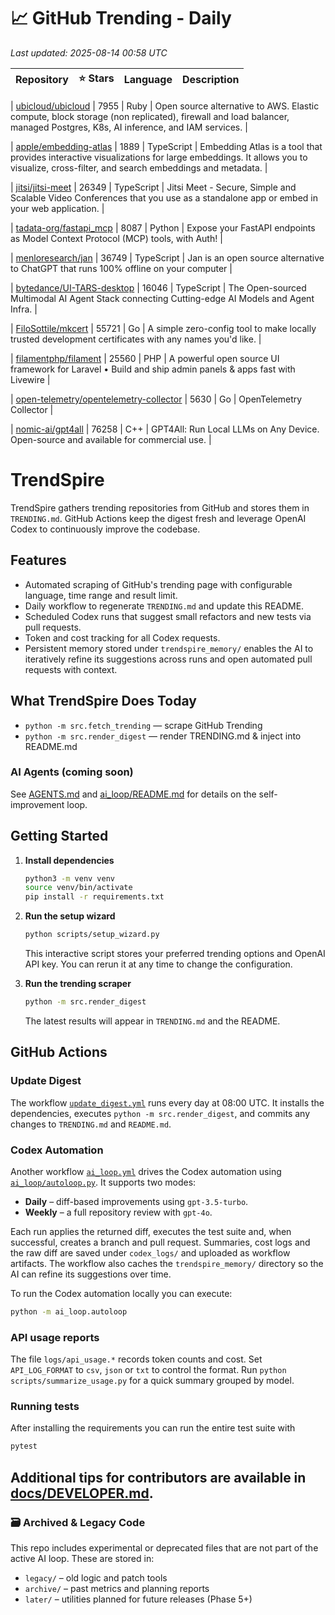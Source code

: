 <!-- TRENDING_START -->
# 📈 GitHub Trending - Daily

_Last updated: 2025-08-14 00:58 UTC_

| Repository | ⭐ Stars | Language | Description |
|------------|--------:|----------|-------------|

| [ubicloud/ubicloud](https://github.com/ubicloud/ubicloud) | 7955 | Ruby | Open source alternative to AWS. Elastic compute, block storage (non replicated), firewall and load balancer, managed Postgres, K8s, AI inference, and IAM services. |

| [apple/embedding-atlas](https://github.com/apple/embedding-atlas) | 1889 | TypeScript | Embedding Atlas is a tool that provides interactive visualizations for large embeddings. It allows you to visualize, cross-filter, and search embeddings and metadata. |

| [jitsi/jitsi-meet](https://github.com/jitsi/jitsi-meet) | 26349 | TypeScript | Jitsi Meet - Secure, Simple and Scalable Video Conferences that you use as a standalone app or embed in your web application. |

| [tadata-org/fastapi_mcp](https://github.com/tadata-org/fastapi_mcp) | 8087 | Python | Expose your FastAPI endpoints as Model Context Protocol (MCP) tools, with Auth! |

| [menloresearch/jan](https://github.com/menloresearch/jan) | 36749 | TypeScript | Jan is an open source alternative to ChatGPT that runs 100% offline on your computer |

| [bytedance/UI-TARS-desktop](https://github.com/bytedance/UI-TARS-desktop) | 16046 | TypeScript | The Open-sourced Multimodal AI Agent Stack connecting Cutting-edge AI Models and Agent Infra. |

| [FiloSottile/mkcert](https://github.com/FiloSottile/mkcert) | 55721 | Go | A simple zero-config tool to make locally trusted development certificates with any names you'd like. |

| [filamentphp/filament](https://github.com/filamentphp/filament) | 25560 | PHP | A powerful open source UI framework for Laravel • Build and ship admin panels & apps fast with Livewire |

| [open-telemetry/opentelemetry-collector](https://github.com/open-telemetry/opentelemetry-collector) | 5630 | Go | OpenTelemetry Collector |

| [nomic-ai/gpt4all](https://github.com/nomic-ai/gpt4all) | 76258 | C++ | GPT4All: Run Local LLMs on Any Device. Open-source and available for commercial use. |
<!-- TRENDING_END -->

# TrendSpire

TrendSpire gathers trending repositories from GitHub and stores them in `TRENDING.md`. GitHub Actions keep the digest fresh and leverage OpenAI Codex to continuously improve the codebase.

## Features

- Automated scraping of GitHub's trending page with configurable language, time range and result limit.
- Daily workflow to regenerate `TRENDING.md` and update this README.
- Scheduled Codex runs that suggest small refactors and new tests via pull requests.
- Token and cost tracking for all Codex requests.
- Persistent memory stored under `trendspire_memory/` enables the AI to
  iteratively refine its suggestions across runs and open automated pull
  requests with context.

## What TrendSpire Does Today

- `python -m src.fetch_trending` — scrape GitHub Trending
- `python -m src.render_digest` — render TRENDING.md & inject into README.md

### AI Agents (coming soon)
See [AGENTS.md](./AGENTS.md) and [ai_loop/README.md](./ai_loop/README.md) for details on the self-improvement loop.

## Getting Started

1. **Install dependencies**
   ```bash
   python3 -m venv venv
   source venv/bin/activate
   pip install -r requirements.txt
   ```

2. **Run the setup wizard**
   ```bash
   python scripts/setup_wizard.py
   ```
   This interactive script stores your preferred trending options and OpenAI API key.
   You can rerun it at any time to change the configuration.

3. **Run the trending scraper**
   ```bash
   python -m src.render_digest
   ```
   The latest results will appear in `TRENDING.md` and the README.


## GitHub Actions

### Update Digest

The workflow [`update_digest.yml`](.github/workflows/update_digest.yml) runs every day at 08:00 UTC. It installs the dependencies, executes `python -m src.render_digest`, and commits any changes to `TRENDING.md` and `README.md`.

### Codex Automation

Another workflow [`ai_loop.yml`](.github/workflows/ai_loop.yml) drives the Codex automation using [`ai_loop/autoloop.py`](ai_loop/autoloop.py). It supports two modes:

- **Daily** – diff-based improvements using `gpt-3.5-turbo`.
- **Weekly** – a full repository review with `gpt-4o`.

Each run applies the returned diff, executes the test suite and, when successful, creates a branch and pull request. Summaries, cost logs and the raw diff are saved under `codex_logs/` and uploaded as workflow artifacts. The workflow also caches the `trendspire_memory/` directory so the AI can refine its suggestions over time.

To run the Codex automation locally you can execute:

```bash
python -m ai_loop.autoloop
```

### API usage reports

The file `logs/api_usage.*` records token counts and cost. Set `API_LOG_FORMAT`
to `csv`, `json` or `txt` to control the format. Run `python
scripts/summarize_usage.py` for a quick summary grouped by model.

### Running tests

After installing the requirements you can run the entire test suite with

```bash
pytest
```

Additional tips for contributors are available in
[docs/DEVELOPER.md](docs/DEVELOPER.md).
---

### 🗃 Archived & Legacy Code

This repo includes experimental or deprecated files that are not part of the active AI loop. These are stored in:

- `legacy/` – old logic and patch tools
- `archive/` – past metrics and planning reports
- `later/` – utilities planned for future releases (Phase 5+)

